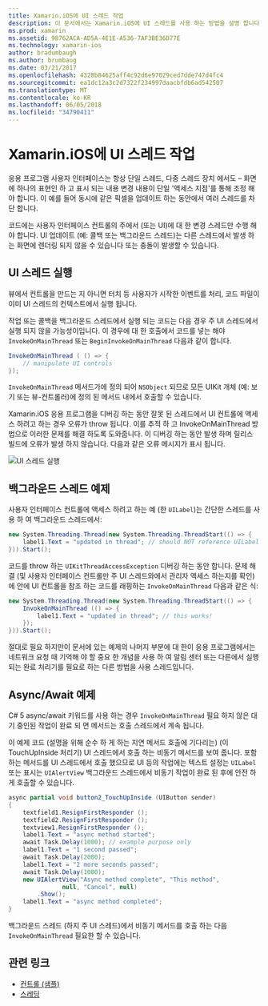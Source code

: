 ```yaml
---
title: Xamarin.iOS에 UI 스레드 작업
description: 이 문서에서는 Xamarin.iOS에 UI 스레드를 사용 하는 방법을 설명 합니다. 이 UI 스레드 실행에 설명, 백그라운드 스레드 예제를 제공를 async/await 검사 합니다.
ms.prod: xamarin
ms.assetid: 98762ACA-AD5A-4E1E-A536-7AF3BE36D77E
ms.technology: xamarin-ios
author: bradumbaugh
ms.author: brumbaug
ms.date: 03/21/2017
ms.openlocfilehash: 4328b84625aff4c92d6e97029ced7dde747d4fc4
ms.sourcegitcommit: ea1dc12a3c2d7322f234997daacbfdb6ad542507
ms.translationtype: MT
ms.contentlocale: ko-KR
ms.lasthandoff: 06/05/2018
ms.locfileid: "34790411"
---
```

# <a name="working-with-the-ui-thread-in-xamarinios"></a>Xamarin.iOS에 UI 스레드 작업

응용 프로그램 사용자 인터페이스는 항상 단일 스레드, 다중 스레드 장치 에서도 – 화면에 하나의 표현인 하 고 표시 되는 내용 변경 내용이 단일 '액세스 지점'를 통해 조정 해야 합니다. 이 예를 들어 동시에 같은 픽셀을 업데이트 하는 동안에서 여러 스레드를 차단 합니다.

코드에는 사용자 인터페이스 컨트롤의 주에서 (또는 UI)에 대 한 변경 스레드만 수행 해야 합니다. UI 업데이트 (예: 콜백 또는 백그라운드 스레드)는 다른 스레드에서 발생 하는 화면에 렌더링 되지 않을 수 있습니다 또는 충돌이 발생할 수 있습니다.

## <a name="ui-thread-execution"></a>UI 스레드 실행

뷰에서 컨트롤을 만드는 지 아니면 터치 등 사용자가 시작한 이벤트를 처리, 코드 파일이 이미 UI 스레드의 컨텍스트에서 실행 됩니다.

작업 또는 콜백을 백그라운드 스레드에서 실행 되는 코드는 다음 경우 주 UI 스레드에서 실행 되지 않을 가능성이입니다. 이 경우에 대 한 호출에서 코드를 넣는 해야 `InvokeOnMainThread` 또는 `BeginInvokeOnMainThread` 다음과 같이 합니다.

```csharp
InvokeOnMainThread ( () => {
    // manipulate UI controls
});
```

`InvokeOnMainThread` 메서드가에 정의 되어 `NSObject` 되므로 모든 UIKit 개체 (예: 보기 또는 뷰-컨트롤러)에 정의 된 메서드 내에서 호출할 수 있습니다.

Xamarin.iOS 응용 프로그램을 디버깅 하는 동안 잘못 된 스레드에서 UI 컨트롤에 액세스 하려고 하는 경우 오류가 throw 됩니다. 이를 추적 하 고 InvokeOnMainThread 방법으로 이러한 문제를 해결 하도록 도와줍니다. 이 디버깅 하는 동안 발생 하며 릴리스 빌드에 오류가 발생 하지 않습니다. 다음과 같은 오류 메시지가 표시 됩니다.

 ![](ui-thread-images/image10.png "UI 스레드 실행")

 <a name="Background_Thread_Example" />


## <a name="background-thread-example"></a>백그라운드 스레드 예제

사용자 인터페이스 컨트롤에 액세스 하려고 하는 예 (한 `UILabel`)는 간단한 스레드를 사용 하 여 백그라운드 스레드에서:

```csharp
new System.Threading.Thread(new System.Threading.ThreadStart(() => {
    label1.Text = "updated in thread"; // should NOT reference UILabel on background thread!
})).Start();
```

코드를 throw 하는 `UIKitThreadAccessException` 디버깅 하는 동안 합니다. 문제 해결 (및 사용자 인터페이스 컨트롤만 주 UI 스레드와에서 관리자 액세스 하는지를 확인)에 안에 UI 컨트롤을 참조 하는 코드를 래핑하는 `InvokeOnMainThread` 다음과 같은 식:

```csharp
new System.Threading.Thread(new System.Threading.ThreadStart(() => {
    InvokeOnMainThread (() => {
        label1.Text = "updated in thread"; // this works!
    });
})).Start();
```

절대로 필요 하지만이 문서에 있는 예제의 나머지 부분에 대 한이 응용 프로그램에서는 네트워크 요청 때 기억해 야 할 중요 한 개념을 사용 하 여 알림 센터 또는 다른에서 실행 되는 완료 처리기를 필요로 하는 다른 방법을 사용 스레드입니다.

 <a name="Async_Await_Example" />


## <a name="asyncawait-example"></a>Async/Await 예제

C# 5 async/await 키워드를 사용 하는 경우 `InvokeOnMainThread` 필요 하지 않은 대기 중인된 작업이 완료 되 면 메서드는 호출 스레드에서 계속 됩니다.

이 예제 코드 (설명을 위해 순수 하 게 하는 지연 메서드 호출에 기다리는) (이 TouchUpInside 처리기) UI 스레드에서 호출 하는 비동기 메서드를 보여 줍니다. 포함 하는 메서드를 UI 스레드에서 호출 했으므로 UI 등의 작업에는 텍스트 설정는 `UILabel` 또는 표시는 `UIAlertView` 백그라운드 스레드에서 비동기 작업이 완료 된 후에 안전 하 게 호출할 수 있습니다.

```csharp
async partial void button2_TouchUpInside (UIButton sender)
{
    textfield1.ResignFirstResponder ();
    textfield2.ResignFirstResponder ();
    textview1.ResignFirstResponder ();
    label1.Text = "async method started";
    await Task.Delay(1000); // example purpose only
    label1.Text = "1 second passed";
    await Task.Delay(2000);
    label1.Text = "2 more seconds passed";
    await Task.Delay(1000);
    new UIAlertView("Async method complete", "This method", 
               null, "Cancel", null)
        .Show();
    label1.Text = "async method completed";
}
```

백그라운드 스레드 (하지 주 UI 스레드)에서 비동기 메서드를 호출 하는 다음 `InvokeOnMainThread` 필요한 할 수 있습니다.


## <a name="related-links"></a>관련 링크

- [컨트롤 (샘플)](https://developer.xamarin.com/samples/Controls/)
- [스레딩](~/ios/app-fundamentals/threading.md)
